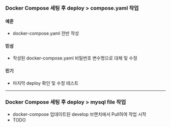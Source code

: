### Docker Compose 세팅 후 deploy > compose.yaml 작업
#### 예준
- docker-compose.yaml 전반 작성  

#### 민성
- 작성된 docker-compose.yaml 비밀번호 변수명으로 대체 및 수정
  
#### 민기
- 마지막 deploy 확인 및 수정 테스트

---
### Docker Compose 세팅 후 deploy > mysql file 작업
- docker-compose 업데이트된 develop 브랜치에서 Pull하여 작업 시작
- TODO